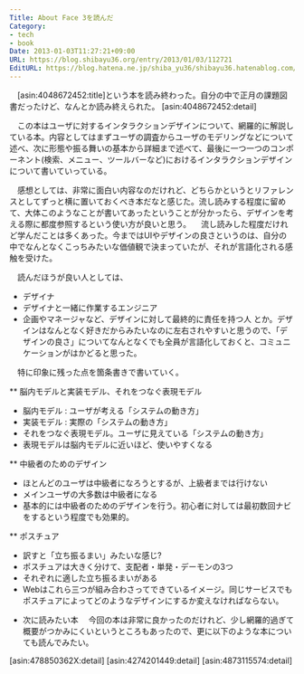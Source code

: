 ```yaml
---
Title: About Face 3を読んだ
Category:
- tech
- book
Date: 2013-01-03T11:27:21+09:00
URL: https://blog.shibayu36.org/entry/2013/01/03/112721
EditURL: https://blog.hatena.ne.jp/shiba_yu36/shibayu36.hatenablog.com/atom/entry/12704830469097332757
---
```


　[asin:4048672452:title]という本を読み終わった。自分の中で正月の課題図書だったけど、なんとか読み終えられた。
[asin:4048672452:detail]

　この本はユーザに対するインタラクションデザインについて、網羅的に解説している本。内容としてはまずユーザの調査からユーザのモデリングなどについて述べ、次に形態や振る舞いの基本から詳細まで述べて、最後に一つ一つのコンポーネント(検索、メニュー、ツールバーなど)におけるインタラクションデザインについて書いていっている。

　感想としては、非常に面白い内容なのだけれど、どちらかというとリファレンスとしてずっと横に置いておくべき本だなと感じた。流し読みする程度に留めて、大体このようなことが書いてあったということが分かったら、デザインを考える際に都度参照するという使い方が良いと思う。
　流し読みした程度だけれど学んだことは多くあった。今まではUIやデザインの良さというのは、自分の中でなんとなくこっちみたいな価値観で決まっていたが、それが言語化される感触を受けた。

　読んだほうが良い人としては、
- デザイナ
- デザイナと一緒に作業するエンジニア
- 企画やマネージャなど、デザインに対して最終的に責任を持つ人
とか。デザインはなんとなく好きだからみたいなのに左右されやすいと思うので、「デザインの良さ」についてなんとなくでも全員が言語化しておくと、コミュニケーションがはかどると思った。

　特に印象に残った点を箇条書きで書いていく。

** 脳内モデルと実装モデル、それをつなぐ表現モデル
- 脳内モデル : ユーザが考える「システムの動き方」
- 実装モデル : 実際の「システムの動き方」
- それをつなぐ表現モデル。ユーザに見えている「システムの動き方」
- 表現モデルは脳内モデルに近いほど、使いやすくなる

** 中級者のためのデザイン
- ほとんどのユーザは中級者になろうとするが、上級者までは行けない
- メインユーザの大多数は中級者になる
- 基本的には中級者のためのデザインを行う。初心者に対しては最初数回ナビをするという程度でも効果的。

** ポスチュア
- 訳すと「立ち振るまい」みたいな感じ?
- ポスチュアは大きく分けて、支配者・単発・デーモンの3つ
- それぞれに適した立ち振るまいがある
- Webはこれら三つが組み合わさってできているイメージ。同じサービスでもポスチュアによってどのようなデザインにするか変えなければならない。

* 次に読みたい本
　今回の本は非常に良かったのだけれど、少し網羅的過ぎて概要がつかみにくいというところもあったので、更に以下のような本についても読んでみたい。

[asin:478850362X:detail]
[asin:4274201449:detail]
[asin:4873115574:detail]
